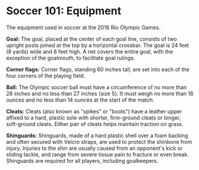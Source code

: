 Soccer 101: Equipment
=====================

The equipment used in soccer at the 2016 Rio Olympic Games.

**Goal:** The goal, placed at the center of each goal line, consists of two upright posts joined at the top by a horizontal crossbar. The goal is 24 feet (8 yards) wide and 8 feet high. A net covers the entire goal, with the exception of the goalmouth, to facilitate goal rulings.

**Corner flags:** Corner flags, standing 60 inches tall, are set into each of the four corners of the playing field.

**Ball:** The Olympic soccer ball must have a circumference of no more than 28 inches and no less than 27 inches (size 5). It must weigh no more than 16 ounces and no less than 14 ounces at the start of the match.

**Cleats:** Cleats (also known as "spikes" or "boots") have a leather upper affixed to a hard, plastic sole with shorter, firm-ground cleats or longer, soft-ground cleats. Either pair of cleats helps maintain traction on grass.

**Shinguards:** Shinguards, made of a hard plastic shell over a foam backing and often secured with Velcro straps, are used to protect the shinbone from injury. Injuries to the shin are usually caused from an opponent's kick or sliding tackle, and range from severe tissue pain to fracture or even break. Shinguards are required for all players, including goalkeepers.


